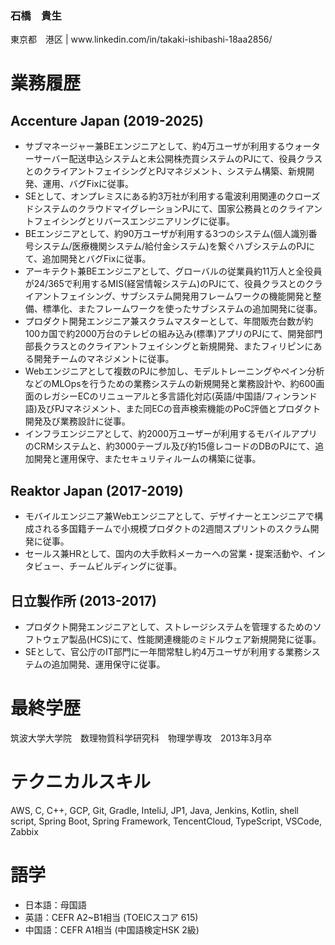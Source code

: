 <h3 align="left">石橋　貴生</h3>
<p align="left">東京都　港区 | www.linkedin.com/in/takaki-ishibashi-18aa2856/</p>

# 業務履歴
## Accenture Japan (2019-2025)
- サブマネージャー兼BEエンジニアとして、約4万ユーザが利用するウォーターサーバー配送申込システムと未公開株売買システムのPJにて、役員クラスとのクライアントフェイシングとPJマネジメント、システム構築、新規開発、運用、バグFixに従事。
- SEとして、オンプレミスにある約3万社が利用する電波利用関連のクローズドシステムのクラウドマイグレーションPJにて、国家公務員とのクライアントフェイシングとリバースエンジニアリングに従事。
- BEエンジニアとして、約90万ユーザが利用する3つのシステム(個人識別番号システム/医療機関システム/給付金システム)を繋ぐハブシステムのPJにて、追加開発とバグFixに従事。
- アーキテクト兼BEエンジニアとして、グローバルの従業員約11万人と全役員が24/365で利用するMIS(経営情報システム)のPJにて、役員クラスとのクライアントフェイシング、サブシステム開発用フレームワークの機能開発と整備、標準化、またフレームワークを使ったサブシステムの追加開発に従事。
- プロダクト開発エンジニア兼スクラムマスターとして、年間販売台数が約100カ国で約2000万台のテレビの組み込み(標準)アプリのPJにて、開発部門部長クラスとのクライアントフェイシングと新規開発、またフィリピンにある開発チームのマネジメントに従事。
- Webエンジニアとして複数のPJに参加し、モデルトレーニングやペイン分析などのMLOpsを行うための業務システムの新規開発と業務設計や、約600画面のレガシーECのリニューアルと多言語化対応(英語/中国語/フィンランド語)及びPJマネジメント、また同ECの音声検索機能のPoC評価とプロダクト開発及び業務設計に従事。
- インフラエンジニアとして、約2000万ユーザーが利用するモバイルアプリのCRMシステムと、約3000テーブル及び約15億レコードのDBのPJにて、追加開発と運用保守、またセキュリティルームの構築に従事。
## Reaktor Japan (2017-2019)
- モバイルエンジニア兼Webエンジニアとして、デザイナーとエンジニアで構成される多国籍チームで小規模プロダクトの2週間スプリントのスクラム開発に従事。
- セールス兼HRとして、国内の大手飲料メーカーへの営業・提案活動や、インタビュー、チームビルディングに従事。
## 日立製作所 (2013-2017)
- プロダクト開発エンジニアとして、ストレージシステムを管理するためのソフトウェア製品(HCS)にて、性能関連機能のミドルウェア新規開発に従事。
- SEとして、官公庁のIT部門に一年間常駐し約4万ユーザが利用する業務システムの追加開発、運用保守に従事。

# 最終学歴
筑波大学大学院　数理物質科学研究科　物理学専攻　2013年3月卒

# テクニカルスキル
AWS, C, C++, GCP, Git, Gradle, InteliJ, JP1, Java, Jenkins, Kotlin, shell script, Spring Boot,
Spring Framework, TencentCloud, TypeScript, VSCode, Zabbix

# 語学
- 日本語：母国語
- 英語：CEFR A2~B1相当 (TOEICスコア 615)
- 中国語：CEFR A1相当 (中国語検定HSK 2級)
